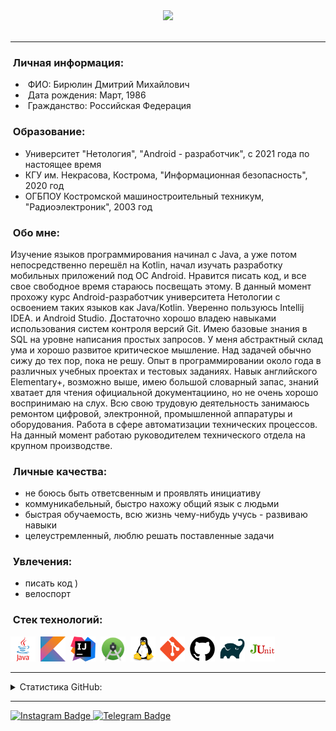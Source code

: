 <div id="header" align="center">
  <img src="https://media.giphy.com/media/O2PhyxtkFwCtUO6nen/giphy.gif" width="100"/>
</div>
<div id="badges" align="center">
<img src="https://komarev.com/ghpvc/?username=filin2hat&style=flat-square&color=green" alt=""/>
 </div>

---

### &nbsp;Личная информация:

* &nbsp;ФИО: Бирюлин Дмитрий Михайлович
* &nbsp;Дата рождения: Март, 1986
* &nbsp;Гражданство: Российская Федерация

### &nbsp;Образование:
* Университет "Нетология", "Android - разработчик", с 2021 года по настоящее время
* КГУ им. Некрасова, Кострома,  "Информационная безопасность", 2020 год
* ОГБПОУ Костромской машиностроительный техникум, "Радиоэлектроник", 2003 год

### &nbsp;Обо мне:
  Изучение языков программирования начинал с Java, а уже потом непосредственно перешёл на Kotlin, начал изучать разработку мобильных приложений под ОС Android. Нравится писать код, и все свое свободное время стараюсь посвещать этому. В данный момент прохожу курс Android-разработчик университета Нетологии с освоением таких языков как Java/Kotlin. Уверенно пользуюсь Intellij IDEA. и Android Studio. Достаточно хорошо владею навыками использования систем контроля версий Git. Имею базовые знания в SQL на уровне написания простых запросов. У меня абстрактный склад ума и хорошо развитое критическое мышление. Над задачей обычно сижу до тех пор, пока не решу. Опыт в программировании около года в различных учебных проектах и тестовых заданиях.
  Навык английского Elementary+, возможно выше, имею большой словарный запас, знаний хватает для чтения официальной документациино, но не очень хорошо воспринимаю на слух.
  Всю свою трудовую деятельность занимаюсь ремонтом цифровой, электронной, промышленной аппаратуры и оборудования. Работа в сфере автоматизации технических процессов.
На данный момент работаю руководителем технического отдела на крупном производстве.


### &nbsp;Личные качества:
* не боюсь быть ответсвенным и проявлять инициативу
* коммуникабельный, быстро нахожу общий язык с людьми
* быстрая обучаемость, всю жизнь чему-нибудь учусь - развиваю навыки
* целеустремленный, люблю решать поставленные задачи

### &nbsp;Увлечения:
* писать код )
* велоспорт

### &nbsp;Стек технологий:

<div>
  <img src="https://github.com/mcmouse88/mcmouse88/blob/main/logo/java.svg" title="Java" alt="Java" width="40" height="40"/>&nbsp;
  <img src="https://github.com/mcmouse88/mcmouse88/blob/main/logo/kotlin.svg" title="Kotlin" alt="Kotlin" width="40" height="40"/>&nbsp;
  <img src="https://github.com/mcmouse88/mcmouse88/blob/main/logo/intellij_idea.png" title="Intellij Idea" alt="Intellij Idea" width="40" height="40"/>&nbsp;
  <img src="https://github.com/mcmouse88/mcmouse88/blob/main/logo/android_studio.png" title="Android Studio" alt="Android Studio" width="40" height="40"/>&nbsp;
  <img src="https://github.com/mcmouse88/mcmouse88/blob/main/logo/linux.svg" title="Linux" alt="Linux" width="40" height="40"/>&nbsp;
  <img src="https://github.com/mcmouse88/mcmouse88/blob/main/logo/git.svg" title="Git" alt="Git " width="40" height="40"/>&nbsp;
  <img src="https://github.com/mcmouse88/mcmouse88/blob/main/logo/github.png"  title="GitHub" alt="GitHub" width="40" height="40"/>&nbsp;
  <img src="https://github.com/mcmouse88/mcmouse88/blob/main/logo/gradle.svg" title="Gradle"  alt="Gradle" width="40" height="40"/>&nbsp;
  <img src="https://github.com/mcmouse88/mcmouse88/blob/main/logo/junit4.png" title="JUnit"  alt="JUnit" width="40" height="40"/>&nbsp;
  </div>

---

<details>
<summary>Статистика GitHub:</summary>
<p align="left">
<a href="https://github.com/filin2hat">
  <img height="180em" src="https://github-readme-stats-eight-theta.vercel.app/api?username=filin2hat&show_icons=true&theme=algolia&include_all_commits=true&count_private=true"/>
  </a>
</p>
<p align="left">
<a href="https://github.com/filin2hat">
  <img height="180em" src="http://github-readme-streak-stats.herokuapp.com?user=filin2hat&theme=algolia"/>
  </a>
</p>
<p align="left">
<a href="https://github.com/filin2hat">
<img height="180em" src="https://github-readme-stats-eight-theta.vercel.app/api/top-langs/?username=filin2hat&layout=compact&langs_count=8&theme=algolia"/>
</a>
</p>
</details>

---

<div id="badges">
  <a href="https://www.instagram.com/filin2hat">
    <img src="https://img.shields.io/badge/Instagram-purple?style=for-the-badge&logo=instagram&logoColor=white" alt="Instagram Badge"/>
  </a>
  <a href="https://t.me/filin2hat">
    <img src="https://img.shields.io/badge/Telegram-blue?style=for-the-badge&logo=telegram&logoColor=white" alt="Telegram Badge"/>
  </a>
</div>
